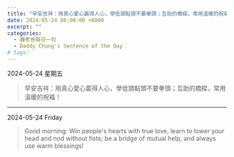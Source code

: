 ```yaml
---
title: "早安吉祥：用真心愛心贏得人心，學低頭點頭不要拳頭；互助的橋樑，常用溫暖的祝福！ <br> Good morning: Win people's hearts with true love, learn to lower your head and nod without fists; be a bridge of mutual help, and always use warm blessings!"
date: 2024-05-24 06:00:00 +0800
excerpt: ""
categories:
  - 鍾老爸每日一句
  - Daddy Chung's Sentence of the Day
# tags:
---
```


2024-05-24 星期五

> 早安吉祥：用真心愛心贏得人心，學低頭點頭不要拳頭；互助的橋樑，常用溫暖的祝福！

---

2024-05-24 Friday

> Good morning: Win people's hearts with true love, learn to lower your head and nod without fists; be a bridge of mutual help, and always use warm blessings!
